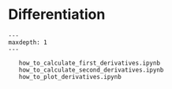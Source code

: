 Differentiation
===============

```toctree
---
maxdepth: 1
---

   how_to_calculate_first_derivatives.ipynb
   how_to_calculate_second_derivatives.ipynb
   how_to_plot_derivatives.ipynb
```

